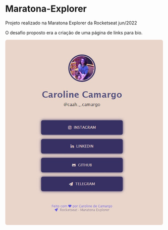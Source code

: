 # Maratona-Explorer
Projeto realizado na Maratona Explorer da Rocketseat jun/2022

O desafio proposto era a criação de uma página de links para bio.


<img style="align-itens: center; width: 500px; height: auto; border-radius: 6px;" src="/images/linkBio.jpg" alt="Layout LinksBio">
